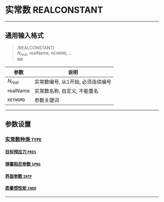 # 实常数 REALCONSTANT

---

## 通用输入格式

> /REALCONSTANT/<br>
$N_{real}$, realName, `KEYWORD`, ...<br>
\#\#<br>

| 参数       | 说明                                  |
| ---------- | ------------------------------------- |
| $N_{real}$ | 实常数编号, 从1开始, 必须连续编号 |
| realName   | 实常数名称, 自定义, 不能重名      |
| `KEYWORD`  | 参数关键词                            |

---

## 参数设置

### [实常数种类 `TYPE`](/REALCONSTANT/GENERAL/TYPE.md)

#### [目标预应力 `PRES`](/REALCONSTANT/TYPES/PRES.md)
#### [弹簧阻尼参数 `SPRG`](/REALCONSTANT/TYPES/SPRG.md)
#### [界面参数 `INTF`](/REALCONSTANT/TYPES/INTF.md)
#### [质量惯性矩 `INER`](/REALCONSTANT/TYPES/INER.md)

---




